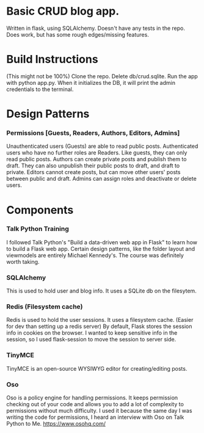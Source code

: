 # Basic CRUD blog app.
Written in flask, using SQLAlchemy.
Doesn't have any tests in the repo.
Does work, but has some rough edges/missing features.

# Build Instructions
(This might not be 100%)
Clone the repo. Delete db/crud.sqlite. Run the app with python app.py. When it initializes the DB, it will print the admin credentials to the terminal.

# Design Patterns
### Permissions [Guests, Readers, Authors, Editors, Admins]
Unauthenticated users (Guests) are able to read public posts.
Authenticated users who have no further roles are Readers. Like guests, they can only read public posts.
Authors can create private posts and publish them to draft. They can also unpublish their public posts to draft, and draft to private.
Editors cannot create posts, but can move other users' posts between public and draft.
Admins can assign roles and deactivate or delete users.

# Components
### Talk Python Training
I followed Talk Python's "Build a data-driven web app in Flask" to learn how to build a Flask web app.
Certain design patterns, like the folder layout and viewmodels are entirely Michael Kennedy's.
The course was definitely worth taking.
### SQLAlchemy
This is used to hold user and blog info. It uses a SQLite db on the filesytem.
### Redis (Filesystem cache)
Redis is used to hold the user sessions. It uses a filesystem cache. (Easier for dev than setting up a redis server)
By default, Flask stores the session info in cookies on the browser. I wanted to keep sensitive info in the session, so I used flask-session to move the session to server side.
### TinyMCE
TinyMCE is an open-source WYSIWYG editor for creating/editing posts.
### Oso
Oso is a policy engine for handling permissions. It keeps permission checking out of your code and allows you to add a lot of complexity to permissions without much difficulty. I used it because the same day I was writing the code for permissions, I heard an interview with Oso on Talk Python to Me. https://www.osohq.com/
